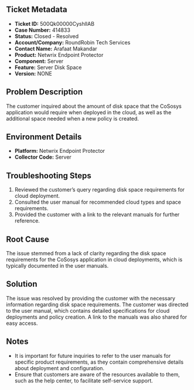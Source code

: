 ## Ticket Metadata
- **Ticket ID:** 500Qk00000CyshlIAB
- **Case Number:** 414833
- **Status:** Closed - Resolved
- **Account/Company:** RoundRobin Tech Services
- **Contact Name:** Arafaat Makandar
- **Product:** Netwrix Endpoint Protector
- **Component:** Server
- **Feature:** Server Disk Space
- **Version:** NONE

## Problem Description
The customer inquired about the amount of disk space that the CoSosys application would require when deployed in the cloud, as well as the additional space needed when a new policy is created.

## Environment Details
- **Platform:** Netwrix Endpoint Protector
- **Collector Code:** Server

## Troubleshooting Steps
1. Reviewed the customer’s query regarding disk space requirements for cloud deployment.
2. Consulted the user manual for recommended cloud types and space requirements.
3. Provided the customer with a link to the relevant manuals for further reference.

## Root Cause
The issue stemmed from a lack of clarity regarding the disk space requirements for the CoSosys application in cloud deployments, which is typically documented in the user manuals.

## Solution
The issue was resolved by providing the customer with the necessary information regarding disk space requirements. The customer was directed to the user manual, which contains detailed specifications for cloud deployments and policy creation. A link to the manuals was also shared for easy access.

## Notes
- It is important for future inquiries to refer to the user manuals for specific product requirements, as they contain comprehensive details about deployment and configuration.
- Ensure that customers are aware of the resources available to them, such as the help center, to facilitate self-service support.